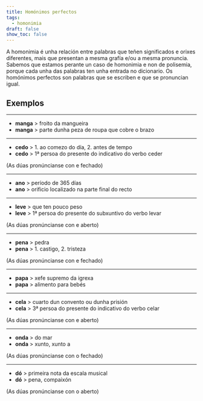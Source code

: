 ```yaml
---
title: Homónimos perfectos
tags:
  - homonimia
draft: false
show_toc: false
---
```

A homonimia é unha relación entre palabras que teñen significados e orixes diferentes, mais que presentan a mesma grafía e/ou a mesma pronuncia. Sabemos que estamos perante un caso de homonimia e non de polisemia, porque cada unha das palabras ten unha entrada no dicionario. 
Os homónimos perfectos son palabras que se escriben e que se pronuncian igual. 

## Exemplos
---
* **manga** > froito da mangueira
* **manga** > parte dunha peza de roupa que cobre o brazo
---
* **cedo** > 1. ao comezo do día, 2. antes de tempo
* **cedo** > 1ª persoa do presente do indicativo do verbo ceder

(As dúas pronúncianse con e fechado)
---
* **ano** > período de 365 días
* **ano** > orificio localizado na parte final do recto
---
* **leve** > que ten pouco peso
* **leve** > 1ª persoa do presente do subxuntivo do verbo levar

(As dúas pronúncianse con e aberto)
---
* **pena** > pedra
* **pena** > 1. castigo, 2. tristeza

(As dúas pronúncianse con e fechado)
---
* **papa** > xefe supremo da igrexa
* **papa** > alimento para bebés
---
* **cela** > cuarto dun convento ou dunha prisión
* **cela** > 3ª persoa do presente do indicativo do verbo celar

(As dúas pronúncianse con e aberto)
---
* **onda** > do mar
* **onda** > xunto, xunto a

(As dúas pronúncianse con o fechado)
---
* **dó** > primeira nota da escala musical
* **dó** > pena, compaixón

(As dúas pronúncianse con o aberto)
